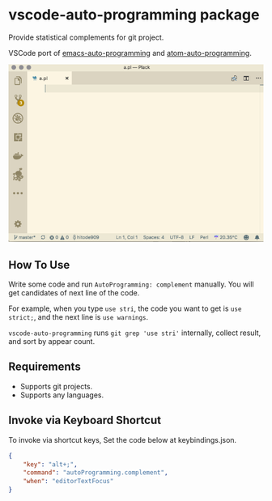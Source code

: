 # vscode-auto-programming package

Provide statistical complements for git project.

VSCode port of [emacs-auto-programming](https://github.com/hitode909/emacs-auto-programming) and [atom-auto-programming](https://github.com/hitode909/atom-auto-programming).

![screenshot](images/screenshot.gif)

## How To Use

Write some code and run `AutoProgramming: complement` manually.
You will get candidates of next line of the code.

For example, when you type `use stri`, the code you want to get is `use strict;`, and the next line is `use warnings`.

`vscode-auto-programming` runs `git grep 'use stri'` internally, collect result, and sort by appear count.

## Requirements

- Supports git projects.
- Supports any languages.

## Invoke via Keyboard Shortcut

To invoke via shortcut keys, Set the code below at keybindings.json.

```json
{
    "key": "alt+;",
    "command": "autoProgramming.complement",
    "when": "editorTextFocus"
}
```